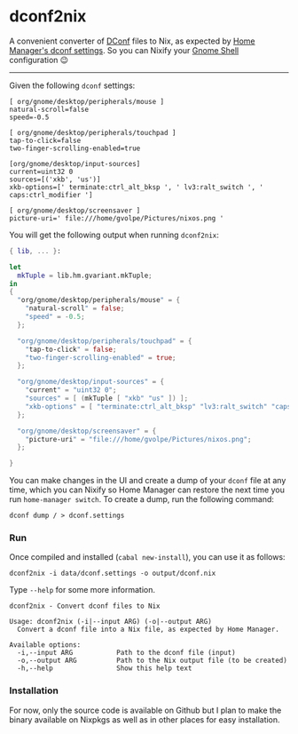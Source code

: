 # dconf2nix

A convenient converter of [DConf](https://wiki.gnome.org/Projects/dconf) files to Nix, as expected by [Home Manager's dconf settings](https://rycee.gitlab.io/home-manager/options.html#opt-dconf.settings). So you can Nixify your [Gnome Shell](https://wiki.gnome.org/Projects/GnomeShell) configuration :wink:

---

Given the following `dconf` settings:

```init
[ org/gnome/desktop/peripherals/mouse ]
natural-scroll=false
speed=-0.5

[ org/gnome/desktop/peripherals/touchpad ]
tap-to-click=false
two-finger-scrolling-enabled=true

[org/gnome/desktop/input-sources]
current=uint32 0
sources=[('xkb', 'us')]
xkb-options=[' terminate:ctrl_alt_bksp ', ' lv3:ralt_switch ', ' caps:ctrl_modifier ']

[ org/gnome/desktop/screensaver ]
picture-uri=' file:///home/gvolpe/Pictures/nixos.png '
```

You will get the following output when running `dconf2nix`:

```nix
{ lib, ... }:

let
  mkTuple = lib.hm.gvariant.mkTuple;
in
{
  "org/gnome/desktop/peripherals/mouse" = {
    "natural-scroll" = false;
    "speed" = -0.5;
  };

  "org/gnome/desktop/peripherals/touchpad" = {
    "tap-to-click" = false;
    "two-finger-scrolling-enabled" = true;
  };

  "org/gnome/desktop/input-sources" = {
    "current" = "uint32 0";
    "sources" = [ (mkTuple [ "xkb" "us" ]) ];
    "xkb-options" = [ "terminate:ctrl_alt_bksp" "lv3:ralt_switch" "caps:ctrl_modifier" ];
  };

  "org/gnome/desktop/screensaver" = {
    "picture-uri" = "file:///home/gvolpe/Pictures/nixos.png";
  };

}
```

You can make changes in the UI and create a dump of your `dconf` file at any time, which you can Nixify so Home Manager can restore the next time you run `home-manager switch`. To create a dump, run the following command:

```shell
dconf dump / > dconf.settings
```

### Run

Once compiled and installed (`cabal new-install`), you can use it as follows:

```shell
dconf2nix -i data/dconf.settings -o output/dconf.nix
```

Type `--help` for some more information.

```shell
dconf2nix - Convert dconf files to Nix

Usage: dconf2nix (-i|--input ARG) (-o|--output ARG)
  Convert a dconf file into a Nix file, as expected by Home Manager.

Available options:
  -i,--input ARG           Path to the dconf file (input)
  -o,--output ARG          Path to the Nix output file (to be created)
  -h,--help                Show this help text
```

### Installation

For now, only the source code is available on Github but I plan to make the binary available on Nixpkgs as well as in other places for easy installation.
